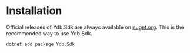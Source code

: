 # Installation

Official releases of Ydb.Sdk are always available on [nuget.org](https://www.nuget.org/packages/Ydb.Sdk/). This is the recommended way to use Ydb.Sdk.

```bash
dotnet add package Ydb.Sdk
```
